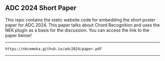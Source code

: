 ## ADC 2024 Short Paper
This repo contains the static website code for embedding the short poster paper for ADC 2024. This paper talks about Chord Recognition and uses the NEK plugin as a basis for the discussion. You can access the link to the paper below! 

---
```
https://nkcemeka.github.io/adc2024/paper.pdf
```
---
